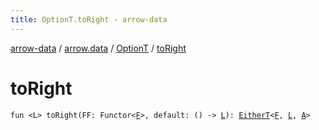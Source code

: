 ```yaml
---
title: OptionT.toRight - arrow-data
---
```


[arrow-data](../../index.html) / [arrow.data](../index.html) / [OptionT](index.html) / [toRight](./to-right.html)

# toRight

`fun <L> toRight(FF: Functor<`[`F`](index.html#F)`>, default: () -> `[`L`](to-right.html#L)`): `[`EitherT`](../-either-t/index.html)`<`[`F`](index.html#F)`, `[`L`](to-right.html#L)`, `[`A`](index.html#A)`>`